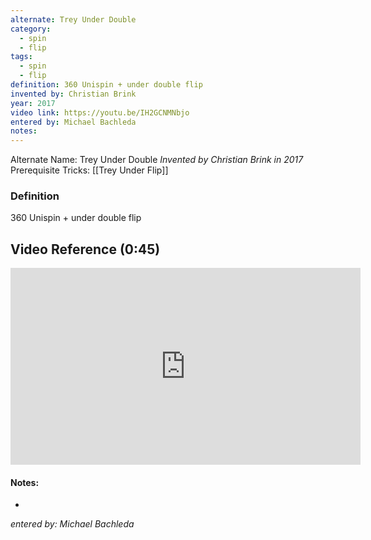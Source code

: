 ```yaml
---
alternate: Trey Under Double
category:
  - spin
  - flip
tags:
  - spin
  - flip
definition: 360 Unispin + under double flip
invented by: Christian Brink
year: 2017
video link: https://youtu.be/IH2GCNMNbjo
entered by: Michael Bachleda
notes: 
---
```

Alternate Name: Trey Under Double
*Invented by Christian Brink in 2017*
Prerequisite Tricks: [[Trey Under Flip]]

### Definition
360 Unispin + under double flip

## Video Reference (0:45)

<iframe width="560" height="315" src="https://www.youtube.com/embed/IH2GCNMNbjo?si=Y2_QegbOkx4Br-V3" title="YouTube video player" frameborder="0" allow="accelerometer; autoplay; clipboard-write; encrypted-media; gyroscope; picture-in-picture; web-share" referrerpolicy="strict-origin-when-cross-origin" allowfullscreen></iframe>

#### Notes:
- 
*entered by: Michael Bachleda*

